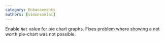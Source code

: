 ```yaml
---
category: Enhancements
authors: [simonsomlai]
---
```


Enable `Net` value for pie chart graphs. Fixes problem where showing a net worth pie-chart was not possible.
